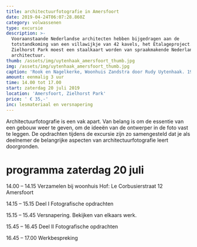 ```yaml
---
title: architectuurfotografie in Amersfoort
date: 2019-04-24T06:07:28.860Z
category: volwassenen
type: excursie
description: >-
  Vooraanstaande Nederlandse architecten hebben bijgedragen aan de
  totstandkoming van een villawijkje van 42 kavels, het Etalageproject.
  Zielhorst Park moest een staalkaart worden van spraakmakende Nederlandse
  architectuur.
thumb: /assets/img/uytenhaak_amersfoort_thumb.jpg
img: /assets/img/uytenhaak_amersfoort_thumb.jpg
caption: 'Rook en Nagelkerke, Woonhuis Zandstra door Rudy Uytenhaak. 1998'
amount: eenmalig 3 uur
time: 14.00 tot 17.00
start: zaterdag 20 juli 2019
location: 'Amersfoort, Zielhorst Park'
price: ' € 35,-'
inc: lesmateriaal en versnapering
---
```

Architectuurfotografie is een vak apart. Van belang is om de essentie van een gebouw weer te geven, om de ideeën van de ontwerper in de foto vast te leggen. De opdrachten tijdens de excursie zijn zo samengesteld dat je als deelnemer de belangrijke aspecten van architectuurfotografie leert doorgronden.

# **programma zaterdag 20 juli**

14.00  – 14.15   Verzamelen bij woonhuis Hof: Le Corbusierstraat 12  Amersfoort 

14.15  – 15.15   Deel I Fotografische opdrachten 

15.15  – 15.45   Versnapering. Bekijken van elkaars werk.

15.45 –  16.45   Deel II Fotografische opdrachten

16.45 –  17.00   Werkbespreking
